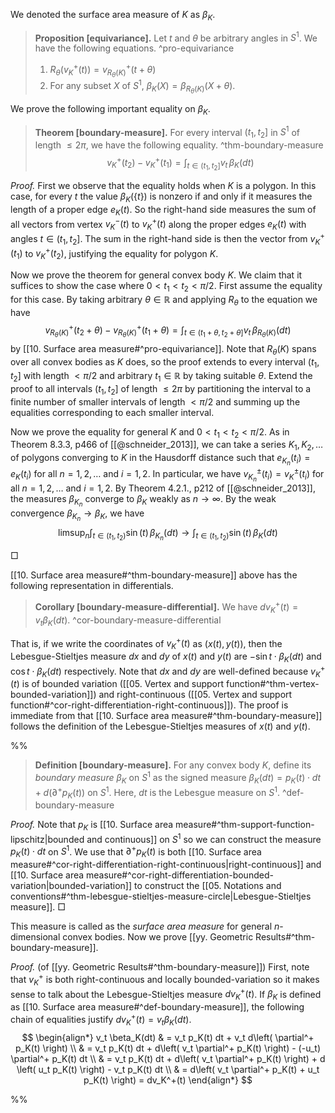 We denoted the surface area measure of $K$ as $\beta_K$.

> __Proposition [equivariance].__ Let $t$ and $\theta$ be arbitrary angles in $S^1$. We have the following equations. ^pro-equivariance
> 
> 1. $R_\theta(v_K^+(t)) = v_{R_\theta(K)}^+(t + \theta)$
> 2. For any subset $X$ of $S^1$, $\beta_K(X) = \beta_{R_\theta(K)}(X + \theta)$.

We prove the following important equality on $\beta_K$.

> __Theorem [boundary-measure].__ For every interval $(t_1, t_2]$ in $S^1$ of length $\leq 2\pi$, we have the following equality. ^thm-boundary-measure
$$
v_K^+(t_2) - v_K^+(t_1) = \int_{t \in (t_1, t_2]} v_t \, \beta_K(dt)
$$

_Proof._ First we observe that the equality holds when $K$ is a polygon. In this case, for every $t$ the value $\beta_K(\left\{ t \right\})$ is nonzero if and only if it measures the length of a proper edge $e_K(t)$. So the right-hand side measures the sum of all vectors from vertex $v_K^-(t)$ to $v_K^+(t)$ along the proper edges $e_K(t)$ with angles $t \in (t_1, t_2]$. The sum in the right-hand side is then the vector from $v_K^+(t_1)$ to $v_K^+(t_2)$, justifying the equality for polygon $K$.  

Now we prove the theorem for general convex body $K$. We claim that it suffices to show the case where $0 < t_1 < t_2 < \pi/2$. First assume the equality for this case. By taking arbitrary $\theta \in \mathbb{R}$ and applying $R_\theta$ to the equation we have
$$
v_{R_\theta(K)}^+(t_2 + \theta) - v_{R_\theta(K)}^+(t_1 + \theta) = 
\int_{t \in (t_1 + \theta, t_2 + \theta]} v_t \, \beta_{R_\theta(K)}(dt)
$$
by [[10. Surface area measure#^pro-equivariance]]. Note that $R_\theta(K)$ spans over all convex bodies as $K$ does, so the proof extends to every interval $(t_1, t_2]$ with length $< \pi/2$ and arbitrary $t_1 \in \mathbb{R}$ by taking suitable $\theta$. Extend the proof to all intervals $(t_1, t_2]$ of length $\leq 2\pi$ by partitioning the interval to a finite number of smaller intervals of length $< \pi/2$ and summing up the equalities corresponding to each smaller interval. 

Now we prove the equality for general $K$ and $0 < t_1 < t_2 < \pi/2$. As in Theorem 8.3.3, p466 of [[@schneider_2013]], we can take a series $K_1, K_2, \dots$ of polygons converging to $K$ in the Hausdorff distance such that $e_{K_n}(t_i) = e_{K}(t_i)$ for all $n = 1, 2, \dots$ and $i = 1, 2$. In particular, we have $v_{K_n}^{\pm}(t_i) = v_{K}^{\pm}(t_i)$ for all $n = 1, 2, \dots$ and $i = 1, 2$. By Theorem 4.2.1., p212 of [[@schneider_2013]], the measures $\beta_{K_n}$ converge to $\beta_K$ weakly as $n \to \infty$. By the weak convergence $\beta_{K_n} \to \beta_K$, we have
$$
\limsup_{n} \int_{t \in (t_1, t_2)} \sin(t)\, \beta_{K_n}(dt) \to \int_{t \in (t_1, t_2)} \sin(t)\, \beta_{K}(dt)
$$

□

[[10. Surface area measure#^thm-boundary-measure]] above has the following representation in differentials.

> __Corollary [boundary-measure-differential].__ We have $dv_K^+(t) = v_t \beta_K(dt)$. ^cor-boundary-measure-differential

That is, if we write the coordinates of $v_K^+(t)$ as $(x(t), y(t))$, then the Lebesgue-Stieltjes measure $dx$ and $dy$ of $x(t)$ and $y(t)$ are $-\sin t \cdot \beta_K(dt)$ and $\cos t \cdot \beta_K(dt)$ respectively. Note that $dx$ and $dy$ are well-defined because $v_K^+(t)$ is of bounded variation ([[05. Vertex and support function#^thm-vertex-bounded-variation]]) and right-continuous ([[05. Vertex and support function#^cor-right-differentiation-right-continuous]]). The proof is immediate from that [[10. Surface area measure#^thm-boundary-measure]] follows the definition of the Lebesgue-Stieltjes measures of $x(t)$ and $y(t)$.

%%

> __Definition [boundary-measure].__ For any convex body $K$, define its _boundary measure_ $\beta_K$ on $S^1$ as the signed measure $\beta_K(dt) = p_K(t) \cdot dt + d \left( \partial^+p_K(t) \right)$ on $S^1$. Here, $dt$ is the Lebesgue measure on $S^1$. ^def-boundary-measure

_Proof._ Note that $p_K$ is [[10. Surface area measure#^thm-support-function-lipschitz|bounded and continuous]] on $S^1$ so we can construct the measure $p_K(t) \cdot dt$ on $S^1$. We use that $\partial^+p_K(t)$ is both [[10. Surface area measure#^cor-right-differentiation-right-continuous|right-continuous]] and [[10. Surface area measure#^cor-right-differentiation-bounded-variation|bounded-variation]] to construct the [[05. Notations and conventions#^thm-lebesgue-stieltjes-measure-circle|Lebesgue-Stieltjes measure]]. □

This measure is called as the _surface area measure_ for general $n$-dimensional convex bodies. Now we prove [[yy. Geometric Results#^thm-boundary-measure]].

_Proof._ (of [[yy. Geometric Results#^thm-boundary-measure]]) First, note that $v_K^+$ is both right-continuous and locally bounded-variation so it makes sense to talk about the Lebesgue-Stieltjes measure $dv_K^+(t)$. If $\beta_K$ is defined as [[10. Surface area measure#^def-boundary-measure]], the following chain of equalities justify $dv_K^+(t) = v_t \beta_K(dt)$.
$$
\begin{align*}
v_t  \beta_K(dt) & = v_t p_K(t) dt + v_t  d\left( \partial^+ p_K(t) \right)  \\
& = v_t p_K(t) dt + d\left( v_t \partial^+ p_K(t) \right) - (-u_t) \partial^+ p_K(t) dt \\
& = v_t p_K(t) dt + d\left( v_t \partial^+ p_K(t) \right) + d \left( u_t p_K(t)  \right) - v_t p_K(t) dt  \\
& = d\left( v_t \partial^+ p_K(t) + u_t p_K(t) \right) = dv_K^+(t)
\end{align*}
$$

%%